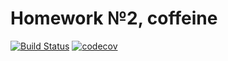 # Homework №2, coffeine
[![Build Status](https://travis-ci.org/Eeenkeeei/02.Homework_coffeine.svg?branch=master)](https://travis-ci.org/Eeenkeeei/02.Homework_coffeine)
[![codecov](https://codecov.io/gh/Eeenkeeei/02.Homework_coffeine/branch/master/graph/badge.svg)](https://codecov.io/gh/Eeenkeeei/02.Homework_coffeine)